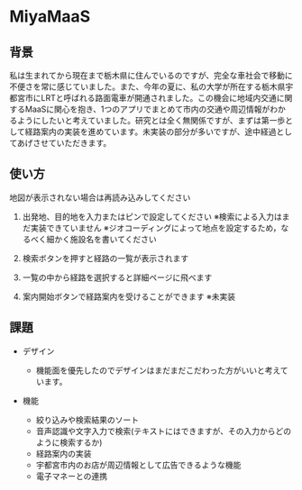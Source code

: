 # MiyaMaaS


## 背景
私は生まれてから現在まで栃木県に住んでいるのですが、完全な車社会で移動に不便さを常に感じていました。また、今年の夏に、私の大学が所在する栃木県宇都宮市にLRTと呼ばれる路面電車が開通されました。この機会に地域内交通に関するMaaSに関心を抱き、1つのアプリでまとめて市内の交通や周辺情報がわかるようにしたいと考えていました。研究とは全く無関係ですが、まずは第一歩として経路案内の実装を進めています。未実装の部分が多いですが、途中経過としてあげさせていただきます。


## 使い方
地図が表示されない場合は再読み込みしてください

1. 出発地、目的地を入力またはピンで設定してください
※検索による入力はまだ実装できていません
※ジオコーディングによって地点を設定するため，なるべく細かく施設名を書いてください

2. 検索ボタンを押すと経路の一覧が表示されます

3. 一覧の中から経路を選択すると詳細ページに飛べます

4. 案内開始ボタンで経路案内を受けることができます
※未実装


## 課題
- デザイン
  - 機能面を優先したのでデザインはまだまだこだわった方がいいと考えています。

- 機能
  - 絞り込みや検索結果のソート
  - 音声認識や文字入力で検索(テキストにはできますが、その入力からどのように検索するか)
  - 経路案内の実装
  - 宇都宮市内のお店が周辺情報として広告できるような機能
  - 電子マネーとの連携
